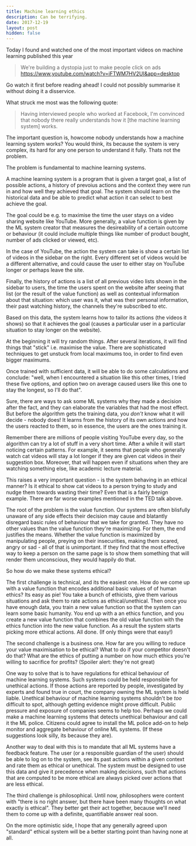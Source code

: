 ```yaml
---
title: Machine learning ethics
description: Can be terrifying.
date: 2017-12-19
layout: post
hidden: false
---
```


Today I found and watched one of the most important videos on machine learning published this year

> We're building a dystopia just to make people click on ads
> https://www.youtube.com/watch?v=iFTWM7HV2UI&app=desktop

Go watch it first before reading ahead! I could not possibly summarise it without doing it a
disservice.

What struck me most was the following quote:

> Having interviewed people who worked at Facebook, I'm convinced that nobody there really
> understands how it [the machine learning system] works.

The important question is, howcome nobody understands how a machine learning system works? You
would think, its because the system is very complex, its hard for any one person to understand it
fully. Thats not the problem.

The problem is fundamental to machine learning systems.

A machine learning system is a program that is given a target goal, a list of possible actions,
a history of prevoius actions and the context they were run in and how well they achieved that goal.
The system should learn on the historical data and be able to predict what action it can select to
best achieve the goal.

The goal could be e.g. to maximise the time the user stays on a video sharing website like YouTube.
More generally, a value function is given by the ML system creator that measures the desireability
of a certain outcome or behaviour (it could include multiple things like number of product bought,
number of ads clicked or viewed, etc).

In the case of YouTube, the action the system can take is show a certain list of videos in the
sidebar on the right. Every different set of videos would be a different alternative, and could
cause the user to either stay on YouTube longer or perhaps leave the site.

Finally, the history of actions is a list of all previous video lists shown in the sidebar to users,
the time the users spent on the website after seeing that list (or the result of the value function)
as well as contextual information about that situation: which user was it, what was their personal
information, their past watching history, the channels they're subscribed to etc.

Based on this data, the system learns how to tailor its actions (the videos it shows) so that it
achieves the goal (causes a particular user in a particular situation to stay longer on the
website).

At the beginning it will try random things. After several iterations, it will find things that
"stick" i.e. maximise the value. There are sophisticated techniques to get unstuck from local
maximums too, in order to find even bigger maximums.

Once trained with sufficient data, it will be able to do some calculations and conclude: "well,
when I encountered a situation like this other times, I tried these five options, and option two
on average caused users like this one to stay the longest, so I'll do that".

Sure, there are ways to ask some ML systems why they made a decision after the fact, and they can
elaborate the variables that had the most effect. But before the algorithm gets the training data,
you *don't* know what it will decide - nobody does! It learns from the history of its own actions
and how the users reacted to them, so in essence, the users are the ones training it.

Remember there are millions of people visiting YouTube every day, so the algorithm can try a
lot of stuff in a very short time. After a while it will start noticing certain patterns. For
example, it seems that people who generally watch cat videos will stay a lot longer if they are
given cat videos in their suggestion box.  Moreover, that will happen even if situations when they
are watching something else, like academic lecture material.

This raises a very important question - is the system behaving in an ethical manner? Is it ethical
to show cat videos to a person trying to study and nudge them towards wasting their time? Even that
is a fairly benign example. There are far worse examples mentioned in the TED talk above.

The root of the problem is the value function. Our systems are often blisfully unaware of any side
effects their decision may cause and blatantly disregard basic rules of behaviour that we take for
granted. They have no other values than the value function they're maximizing. For them, the end
justifies the means. Whether the value function is maximized by manipulating people, preying on
their insecurities, making them scared, angry or sad - all of that is unimportant. If they find that
the most effective way to keep a person on the same page is to show them something that will render
them unconscious, they would happily do that.

So how do we make these systems ethical?

The first challenge is technical, and its the easiest one. How do we come up with a value function
that encodes additional basic values of of human ethics? Its easy as pie! You take a bunch of
ethicists, give them various situations and ask them to rate actions as ethical/unethical. Then once
you have enough data, you train a new value function so that the system can learn some basic humanity.
You end up with a an ethics function, and you create a new value function that combines the old
value function with the ethics function into the new value function. As a result the system starts
picking more ethical actions. All done. (If only things were that easy!)

The second challenge is a business one. How far are you willing to reduce your value maximisation
to be ethical? What to do if your competitor doesn't do that? What are the ethics of putting a
number on how much ethics you're willing to sacrifice for profits? (Spoiler alert: they're not
great)

One way to solve that is to have regulations for ethical behaviour of machine learning systems.
Such systems could be held responsible for unethical actions. If those actions are reported by
people, investigated by experts and found true in court, the company owning the ML system is held
liable. Unethical behaviour of machine learning systems shouldn't be *too* difficult to spot,
although getting evidence might prove difficult. Public pressure and exposure of companies seems
to help too. Perhaps we could make a machine learning systems that detects unethical behaviour and
call it the ML police. Citizens could agree to install the ML police add-on to help monitor
and aggregate behaviour of online ML systems. (If these suggestions look silly, its because they
are).

Another way to deal with this is to mandate that all ML systems have a feedback feature.
The user (or a responsible guardian of the user) should be able to log on to the system, see its
past actions within a given context and rate them as ethical or unethical. The system must be
designed to use this data and give it precedence when making decisions, such that actions that are
computed to be more ethical are always picked over actions that are less ethical.

The third challenge is philosophical. Until now, philosophers were content with "there is no right
answer, but there have been many thoughts on what exactly is ethical". They better get their act
together, because we'll need them to come up with a definite, quantifiable answer real soon.

On the more optimistic side, I hope that any generally agreed upon "standard" ethical system will
be a better starting point than having none at all.

